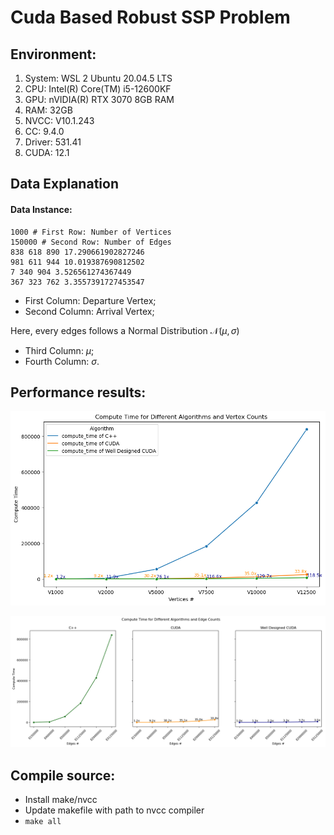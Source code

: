 Cuda Based Robust SSP Problem
=============================

## Environment:

1. System: WSL 2 Ubuntu 20.04.5 LTS
2. CPU: Intel(R) Core(TM) i5-12600KF
3. GPU: nVIDIA(R) RTX 3070 8GB RAM
4. RAM: 32GB
5. NVCC: V10.1.243
6. CC:  9.4.0
7. Driver: 531.41
8. CUDA: 12.1

## Data Explanation

#### Data Instance:

```
1000 # First Row: Number of Vertices
150000 # Second Row: Number of Edges
838 618 890 17.290661902827246 
981 611 944 10.019387690812502 
7 340 904 3.526561274367449 
367 323 762 3.3557391727453547 
```

* First Column: Departure Vertex;
* Second Column: Arrival Vertex;

Here, every edges follows a Normal Distribution $\mathcal{N}(\mu,\sigma)$

* Third Column: $\mu$;
* Fourth Column: $\sigma$.

## Performance results:

![Comp](./image/output2.png)

![A beautiful sunset](./image/output3.png)

## Compile source:

* Install make/nvcc
* Update makefile with path to nvcc compiler
* `make all`
